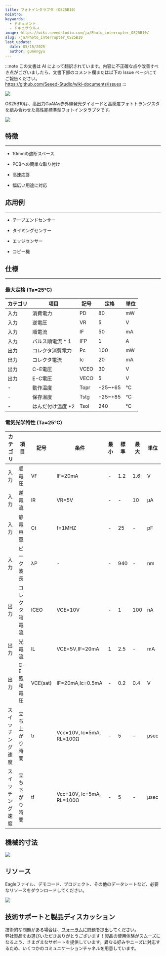 ```yaml
---
title: フォトインタラプタ (OS25B10)
nointro:
keywords:
  - ドキュメント
  - ドキュサウルス
image: https://wiki.seeedstudio.com/ja/Photo_interrupter_OS25B10/
slug: /ja/Photo_interrupter_OS25B10
last_update:
  date: 05/15/2025
  author: gunengyu
---
```

:::note
この文書は AI によって翻訳されています。内容に不正確な点や改善すべき点がございましたら、文書下部のコメント欄または以下の Issue ページにてご報告ください。  
https://github.com/Seeed-Studio/wiki-documents/issues
:::

![](http://bz.seeedstudio.com/depot/images/product/phoint1.jpg)

OS25B10は、高出力GaAlAs赤外線発光ダイオードと高感度フォトトランジスタを組み合わせた高性能標準型フォトインタラプタです。

[![](https://files.seeedstudio.com/wiki/Seeed-WiKi/docs/images/300px-Get_One_Now_Banner-ragular.png)](https://www.seeedstudio.com/photo-interrupter-os25b10-p-541.html?cPath=144_148)


## 特徴
---
* 10mmの遮断スペース

* PCBへの簡単な取り付け

* 高速応答

* 幅広い用途に対応

## 応用例
---
* テープエンドセンサー
* タイミングセンサー
* エッジセンサー

* コピー機


## 仕様
---
### 最大定格 (Ta=25℃)

| カテゴリ | 項目 | 記号 | 定格 | 単位 |
|----------|------|------|------|------|
| 入力 | 消費電力 | PD | 80 | mW |
| 入力 | 逆電圧 | VR | 5 | V |
| 入力 | 順電流 | IF | 50 | mA |
| 入力 | パルス順電流 * 1 | IFP | 1 | A |
| 出力 | コレクタ消費電力 | Pc | 100 | mW |
| 出力 | コレクタ電流 | Ic | 20 | mA |
| 出力 | C-E電圧 | VCEO | 30 | V |
| 出力 | E-C電圧 | VECO | 5 | V |
| - | 動作温度 | Topr | -25~+65 | ℃ |
| - | 保存温度 | Tstg | -25~+85 | ℃ |
| - | はんだ付け温度 *2 | Tsol | 240 | ℃ |

### 電気光学特性 (Ta=25℃)

| カテゴリ | 項目 | 記号 | 条件 | 最小 | 標準 | 最大 | 単位 |
|----------|------|------|------|------|------|------|------|
| 入力 | 順電圧 | VF | IF=20mA | - | 1.2 | 1.6 | V |
| 入力 | 逆電流 | IR | VR=5V | - | - | 10 | µA |
| 入力 | 静電容量 | Ct | f=1MHZ | - | 25 | - | pF |
| 入力 | ピーク波長 | λP | - | - | 940 | - | nm |
| 出力 | コレクタ暗電流 | ICEO | VCE=10V | - | 1 | 100 | nA |
| 出力 | 光電流 | IL | VCE=5V,IF=20mA | 1 | 2.5 | - | mA |
| 出力 | C-E飽和電圧 | VCE(sat) | IF=20mA,Ic=0.5mA | - | 0.2 | 0.4 | V |
| スイッチング速度 | 立ち上がり時間 | tr | Vcc=10V, Ic=5mA, RL=100Ω | - | 5 | - | µsec |
| スイッチング速度 | 立ち下がり時間 | tf | Vcc=10V, Ic=5mA, RL=100Ω | - | 5 | - | µsec |

## 機械的寸法

![](https://files.seeedstudio.com/wiki/Photo_interrupter_OS25B10/img/Photo-dimen.JPG)


## リソース

Eagleファイル、デモコード、プロジェクト、その他のデータシートなど、必要なリソースをダウンロードしてください。

![](https://files.seeedstudio.com/wiki/Photo_interrupter_OS25B10/img/OS25B10.jpg)

## 技術サポートと製品ディスカッション
技術的な問題がある場合は、[フォーラム](http://forum.seeedstudio.com/)に問題を提出してください。  
弊社製品をお選びいただきありがとうございます！製品の使用体験がスムーズになるよう、さまざまなサポートを提供しています。異なる好みやニーズに対応するため、いくつかのコミュニケーションチャネルを用意しています。

<div class="button_tech_support_container">
<a href="https://forum.seeedstudio.com/" class="button_forum"></a> 
<a href="https://www.seeedstudio.com/contacts" class="button_email"></a>
</div>

<div class="button_tech_support_container">
<a href="https://discord.gg/eWkprNDMU7" class="button_discord"></a> 
<a href="https://github.com/Seeed-Studio/wiki-documents/discussions/69" class="button_discussion"></a>
</div>